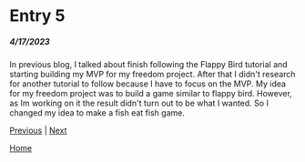 # Entry 5
##### 4/17/2023

In previous blog, I talked about finish following the Flappy Bird tutorial and starting building my MVP for my freedom project. After that I didn't research for another tutorial to follow because I have to focus on the MVP. My idea for my freedom project was to build a game similar to flappy bird. However, as Im working on it the result didn't turn out to be what I wanted. So I changed my idea to make a fish eat fish game. 







[Previous](entry04.md) | [Next](entry06.md)

[Home](../README.md)
